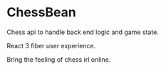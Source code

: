 # ChessBean

Chess api to handle back end logic and game state.

React 3 fiber user experience.

Bring the feeling of chess irl online.
